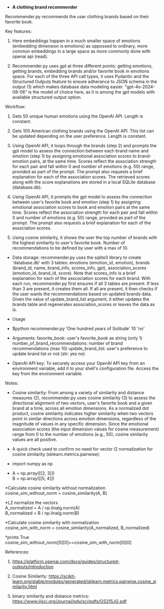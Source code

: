 * **A clothing brand recommender**


Recommender.py recommends the user clothing brands based on their favorite book. 

Key features:
1. Here embeddings happen in a much smaller space of emotions (embedding dimension is emotions) as oppossed to ordinary, more common embeddings in a large space as more commonly done with openai api (read).

2. Recommender.py uses gpt at three different points: getting emotions, getting brands, embedding brands and/or favorite book in emotions space. For each of the three API call types, it uses Pydantic and the Structured Outputs feature to ensure adherance to JSON schema in the output (1) which makes database data modeling easier. "gpt-4o-2024-08-06" is the model of choice here, as it is among the gpt models with available structured output option. 

Workflow:
1. Gets 50 unique human emotions using the OpenAI API. Length is constant.

2. Gets 100 American clothing brands using the OpenAI API. This list can be updated depending on the user preference. Length is constant.

3. Using OpenAI API, it loops through the brands (step 2) and prompts the gpt model to assess the connection between each brand name and emotion (step 1) by assigning emotional association scores to brand-emotion pairs, at the same time. Scores reflect the association strength for each pair and fall within 0 and number of emotions (e.g. 50) range, provided as part of the prompt. The prompt also requests a brief explanation for each of the association scores. The retrieved scores along with the score explanations are stored in a local SQLite database (database.db).

4. Using OpenAI API, it prompts the gpt model to assess the connection between user's favorite book and emotion (step 1) by assigning emotional association scores to book and emotion pairs at the same time. Scores reflect the association strength for each pair and fall within 0 and number of emotions (e.g. 50) range, provided as part of the prompt. The prompt also requests a brief explanation for each of the association scores.

5. Using cosine similarity, it shows the user the top number of brands with the highest similarity to user's favorite book. Number of recommendations to be defined by user with a max of 10.


* Data storage: recommender.py uses the sqlite3 library to create 'database.db' with 3 tables: 
emotions (emotion_id, emotion), brands (brand_id, name, brand_info, scores_info, gpt), association_scores (emotion_id, brand_id, score). Note that scores_info is a brief explanation for each of the asscociation scores for each brand. With each run, recommender.py first ensures if all 3 tables are present. If less than 3 are present, it creates them all. If all are present, it then checks if the user wants the recommendations based on updated brands data. Given the value of update_brand_list argument, it either updates the brands table and regenerates association_scores or leaves the data as is. 

* Usage
* $python recommender.py 'One hundred years of Solitude' 10 'no'

* Arguments:
favorite_book: user's favorite_book as string (only 1) 
number_of_brand_recommendations: number of brand recommendations (max 10)
update_brand_list: user's preference to update brand list or not (str: yes no)

* OpenAI API key:
To securely access your OpenAI API key from an environment variable, add it to your shell's configuration file. Access the key from the environment variable.


Notes:

* Cosine similarity: From among a variety of similarity and distance measures (2), recommender.py uses cosine similarity (3) to assess the directional alignment of two vectors, user's favorite book and a given brand at a time, across all emotion dimensions. As a normalized dot product, cosine similarity indicates higher similarity when two vectors point in similar directions across emotion dimensions, regardless of the magnitude of values in any specific dimension. Since the emotional association scores (the input dimension values for cosine measurement) range from 0 to the number of emotions (e.g., 50), cosine similarity values are all positive.

* A quick check used to confirm no need for vector l2 normalization for cosine similarity (sklearn.metrics.pairwise):

*   import numpy as np 
*   A = np.array([[2, 3]]) \
    B = np.array([[5, 4]]) 

*Calculate cosine similarity without normalization \
cosine_sim_without_norm = cosine_similarity(A, B) 

*L2 normalize the vectors \
A_normalized = A / np.linalg.norm(A) \
B_normalized = B / np.linalg.norm(B)

*Calculate cosine similarity with normalization \
cosine_sim_with_norm = cosine_similarity(A_normalized, B_normalized) 

*prints True \
cosine_sim_without_norm[0][0]==cosine_sim_with_norm[0][0]


References:
1. https://platform.openai.com/docs/guides/structured-outputs/introduction
3. Cosine Similarity:
https://scikit-learn.org/stable/modules/generated/sklearn.metrics.pairwise.cosine_similarity.html

2. binary similarity and distance metrics:
https://www.iiisci.org/Journal/pdv/sci/pdfs/GS315JG.pdf